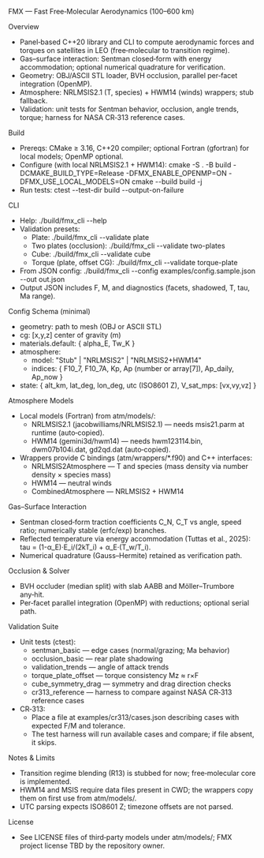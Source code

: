FMX — Fast Free‑Molecular Aerodynamics (100–600 km)

Overview
- Panel‑based C++20 library and CLI to compute aerodynamic forces and torques on satellites in LEO (free‑molecular to transition regime).
- Gas–surface interaction: Sentman closed‑form with energy accommodation; optional numerical quadrature for verification.
- Geometry: OBJ/ASCII STL loader, BVH occlusion, parallel per‑facet integration (OpenMP).
- Atmosphere: NRLMSIS2.1 (T, species) + HWM14 (winds) wrappers; stub fallback.
- Validation: unit tests for Sentman behavior, occlusion, angle trends, torque; harness for NASA CR‑313 reference cases.

Build
- Prereqs: CMake ≥ 3.16, C++20 compiler; optional Fortran (gfortran) for local models; OpenMP optional.
- Configure (with local NRLMSIS2.1 + HWM14):
  cmake -S . -B build -DCMAKE_BUILD_TYPE=Release -DFMX_ENABLE_OPENMP=ON -DFMX_USE_LOCAL_MODELS=ON
  cmake --build build -j
- Run tests:
  ctest --test-dir build --output-on-failure

CLI
- Help: ./build/fmx_cli --help
- Validation presets:
  - Plate: ./build/fmx_cli --validate plate
  - Two plates (occlusion): ./build/fmx_cli --validate two-plates
  - Cube: ./build/fmx_cli --validate cube
  - Torque (plate, offset CG): ./build/fmx_cli --validate torque-plate
- From JSON config:
  ./build/fmx_cli --config examples/config.sample.json --out out.json
- Output JSON includes F, M, and diagnostics (facets, shadowed, T, tau, Ma range).

Config Schema (minimal)
- geometry: path to mesh (OBJ or ASCII STL)
- cg: [x,y,z] center of gravity (m)
- materials.default: { alpha_E, Tw_K }
- atmosphere:
  - model: "Stub" | "NRLMSIS2" | "NRLMSIS2+HWM14"
  - indices: { F10_7, F10_7A, Kp, Ap (number or array[7]), Ap_daily, Ap_now }
- state: { alt_km, lat_deg, lon_deg, utc (ISO8601 Z), V_sat_mps: [vx,vy,vz] }

Atmosphere Models
- Local models (Fortran) from atm/models/:
  - NRLMSIS2.1 (jacobwilliams/NRLMSIS2.1) — needs msis21.parm at runtime (auto‑copied).
  - HWM14 (gemini3d/hwm14) — needs hwm123114.bin, dwm07b104i.dat, gd2qd.dat (auto‑copied).
- Wrappers provide C bindings (atm/wrappers/*.f90) and C++ interfaces:
  - NRLMSIS2Atmosphere — T and species (mass density via number density × species mass)
  - HWM14 — neutral winds
  - CombinedAtmosphere — NRLMSIS2 + HWM14

Gas–Surface Interaction
- Sentman closed‑form traction coefficients C_N, C_T vs angle, speed ratio; numerically stable (erfc/exp) branches.
- Reflected temperature via energy accommodation (Tuttas et al., 2025): tau = (1-α_E)·E_i/(2kT_i) + α_E·(T_w/T_i).
- Numerical quadrature (Gauss–Hermite) retained as verification path.

Occlusion & Solver
- BVH occluder (median split) with slab AABB and Möller–Trumbore any‑hit.
- Per‑facet parallel integration (OpenMP) with reductions; optional serial path.

Validation Suite
- Unit tests (ctest):
  - sentman_basic — edge cases (normal/grazing; Ma behavior)
  - occlusion_basic — rear plate shadowing
  - validation_trends — angle of attack trends
  - torque_plate_offset — torque consistency Mz ≈ r×F
  - cube_symmetry_drag — symmetry and drag direction checks
  - cr313_reference — harness to compare against NASA CR‑313 reference cases
- CR‑313:
  - Place a file at examples/cr313/cases.json describing cases with expected F/M and tolerance.
  - The test harness will run available cases and compare; if file absent, it skips.

Notes & Limits
- Transition regime blending (R13) is stubbed for now; free‑molecular core is implemented.
- HWM14 and MSIS require data files present in CWD; the wrappers copy them on first use from atm/models/.
- UTC parsing expects ISO8601 Z; timezone offsets are not parsed.

License
- See LICENSE files of third‑party models under atm/models/; FMX project license TBD by the repository owner.

